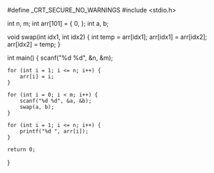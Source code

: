 #define _CRT_SECURE_NO_WARNINGS
#include <stdio.h>

int n, m;
int arr[101] = { 0, };
int a, b;


void swap(int idx1, int idx2) {
    int temp = arr[idx1];
    arr[idx1] = arr[idx2];
    arr[idx2] = temp;
}


int main() {
    scanf("%d %d", &n, &m);

    for (int i = 1; i <= n; i++) {
        arr[i] = i;
    }

    for (int i = 0; i < m; i++) {
        scanf("%d %d", &a, &b);
        swap(a, b);
    }

    for (int i = 1; i <= n; i++) {
        printf("%d ", arr[i]);
    }

    return 0;
}
